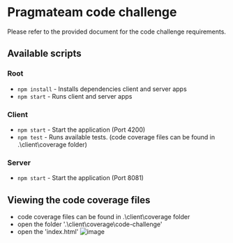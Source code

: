 # Pragmateam code challenge

Please refer to the provided document for the code challenge requirements.

## Available scripts

### Root
- `npm install` - Installs dependencies client and server apps
- `npm start` - Runs client and server apps

### Client
- `npm start` - Start the application (Port 4200)
- `npm test` - Runs available tests. (code coverage files can be found in .\client\coverage folder)

### Server
- `npm start` - Start the application (Port 8081)


## Viewing the code coverage files
- code coverage files can be found in .\client\coverage folder
- open the folder '.\client\coverage\code-challenge'
- open the 'index.html'
![image](https://user-images.githubusercontent.com/13828235/116043351-e74e7400-a6b2-11eb-81a1-41420cfa0fb1.png)

